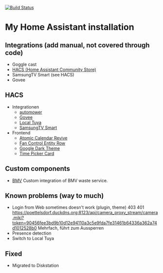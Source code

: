 [![Build Status](https://github.com/ChrLipp/homeassistant/actions/workflows/main.yml/badge.svg)](https://github.com/ChrLipp/homeassistant/actions/workflows/main.yml)

# My Home Assistant installation

## Integrations (add manual, not covered through code)

- Goggle cast
- [HACS (Home Assistant Community Store)](https://github.com/hacs/integration)
- SamsungTV Smart (see HACS)
- Govee

##  HACS

- Integrationen
    - [automower](https://github.com/walthowd/ha-automower)
    - [Govee](https://github.com/LaggAt/hacs-govee)
    - [Local Tuya](https://github.com/rospogrigio/localtuya)
    - [SamsungTV Smart](https://github.com/ollo69/ha-samsungtv-smart)
- Frontend
    - [Atomic Calendar Revive](https://github.com/marksie1988/atomic-calendar-revive)
    - [Fan Control Entity Row](https://github.com/finity69x2/fan-control-entity-row)
    - [Google Dark Theme](https://github.com/JuanMTech/google_dark_theme)
    - [Time Picker Card](https://github.com/GeorgeSG/lovelace-time-picker-card)

##  Custom components

- [BMV](https://www.bmv.at/service/muellabfuhrtermine.html)
  Custom integration of BMV waste service.

##  Known problems (way to much)

- Login from Web sometimes doesn't work (plugin, theme)
  403 401 https://poettelsdorf.duckdns.org:8123/api/camera_proxy_stream/camera.miki?token=90456fee3bd9b10d12e94110a3c5e9fda7fe31461b64336a362a74d1012528b0
  Mehrfach, führt zum Aussperren
- Presence detection
- Switch to Local Tuya

## Fixed

- Migrated to Diskstation
